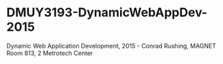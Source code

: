 # DMUY3193-DynamicWebAppDev-2015
Dynamic Web Application Development, 2015 - Conrad Rushing, MAGNET Room 813, 2 Metrotech Center
